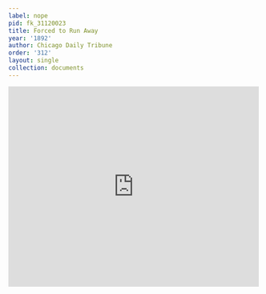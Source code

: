 ```yaml
---
label: nope
pid: fk_31120023
title: Forced to Run Away
year: '1892'
author: Chicago Daily Tribune
order: '312'
layout: single
collection: documents
---
```

<iframe src="https://northwestern.app.box.com/embed/s/r8rgpdnp9ffjwz36g2e5z48ptnxkdlaq?sortColumn=date&view=list" width="500" height="400" frameborder="0" allowfullscreen webkitallowfullscreen msallowfullscreen></iframe>
